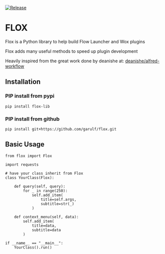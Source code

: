 [![Release](https://github.com/Garulf/Flox/actions/workflows/release.yml/badge.svg?branch=main)](https://github.com/Garulf/Flox/actions/workflows/release.yml)
# FLOX

Flox is a Python library to help build Flow Launcher and Wox plugins

Flox adds many useful methods to speed up plugin development

Heavily inspired from the great work done by deanishe at: [deanishe/alfred-workflow](https://github.com/deanishe/alfred-workflow)

## Installation


### PIP install from pypi

```
pip install flox-lib
```

### PIP install from github

```
pip install git+https://github.com/garulf/flox.git
```

## Basic Usage

```
from flox import Flox

import requests

# have your class inherit from Flox
class YourClass(Flox):

    def query(self, query):
        for _ in range(250):
            self.add_item(
                title=self.args,
                subtitle=str(_)
            )

    def context_menu(self, data):
        self.add_item(
            title=data,
            subtitle=data
        )

if __name__ == "__main__":
    YourClass().run()
```
